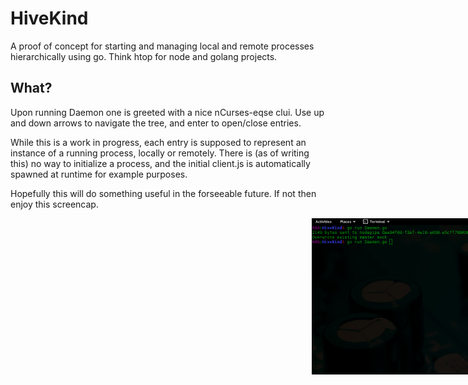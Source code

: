 # HiveKind
A proof of concept for starting and managing local and remote processes hierarchically using go. Think htop for node and golang projects.

## What?
Upon running Daemon one is greeted with a nice nCurses-eqse clui. Use up and down arrows to navigate the tree, and enter to open/close entries.

While this is a work in progress, each entry is supposed to represent an instance of a running process, locally or remotely. There is (as of writing this) no way to initialize a process, and the initial client.js is automatically spawned at runtime for example purposes.

Hopefully this will do something useful in the forseeable future. If not then enjoy this screencap.

<img src="https://raw.githubusercontent.com/CreativeCactus/HiveKind/master/record.gif" alt="cap" style="height:250px; width:250px; right: 0px; position:absolute;"></img>

